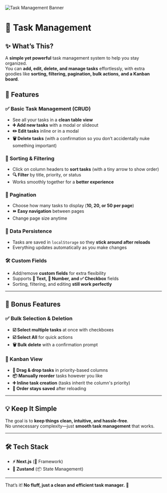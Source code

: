 ![Task Management Banner](https://i.ibb.co/0yTGdw02/Screenshot-2025-02-22-at-2-49-25-AM.png)

# 📝 Task Management

## ✨ What’s This?

A **simple yet powerful** task management system to help you stay organized.  
You can **add, edit, delete, and manage tasks** effortlessly, with extra goodies like **sorting, filtering, pagination, bulk actions, and a Kanban board**.

## 🚀 Features

### ✅ Basic Task Management (CRUD)

- See all your tasks in a **clean table view**
- **➕ Add new tasks** with a modal or slideout
- **✏️ Edit tasks** inline or in a modal
- **🗑️ Delete tasks** (with a confirmation so you don’t accidentally nuke something important)

### 🔎 Sorting & Filtering

- Click on column headers to **sort tasks** (with a tiny arrow to show order)
- **🔍 Filter** by title, priority, or status
- Works smoothly together for a **better experience**

### 📄 Pagination

- Choose how many tasks to display (**10, 20, or 50 per page**)
- **⏩ Easy navigation** between pages
- Change page size anytime

### 💾 Data Persistence

- Tasks are saved in `localStorage` so they **stick around after reloads**
- Everything updates automatically as you make changes

### 🛠️ Custom Fields

- Add/remove **custom fields** for extra flexibility
- Supports **📝 Text, 🔢 Number, and ✅ Checkbox** fields
- Sorting, filtering, and editing **still work perfectly**

---

## 🎁 Bonus Features

### ✅ Bulk Selection & Deletion

- **☑️ Select multiple tasks** at once with checkboxes
- **☑️ Select All** for quick actions
- **🗑️ Bulk delete** with a confirmation prompt

### 🎯 Kanban View

- **📌 Drag & drop tasks** in priority-based columns
- **📦 Manually reorder** tasks however you like
- **➕ Inline task creation** (tasks inherit the column's priority)
- **💾 Order stays saved** after reloading

---

## 💡 Keep It Simple

The goal is to **keep things clean, intuitive, and hassle-free**.  
No unnecessary complexity—just **smooth task management** that works.

---

## 🛠️ Tech Stack

- **⚡ Next.js** (🚀 Framework)
- **🐻 Zustand** (📦 State Management)

---

That’s it! **No fluff, just a clean and efficient task manager.** 🚀

